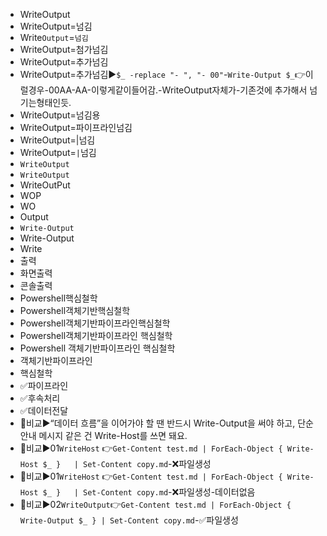 - WriteOutput
- WriteOutput=넘김
- Write`Output`=`넘김`
- WriteOutput=첨가넘김
- WriteOutput=추가넘김
- WriteOutput=추가넘김▶️`$_ -replace "- ", "- 00"`-`Write-Output $_`👉이럴경우-00AA-AA-이렇게같이들어감.-WriteOutput자체가-기존것에 추가해서 넘기는형태인듯.
- WriteOutput=넘김용
- WriteOutput=파이프라인넘김
- WriteOutput=|넘김
- WriteOutput=`|`넘김
- `WriteOutput`
- `WriteOutput`
- WriteOutPut
- WOP
- WO
- Output
- `Write-Output`
- Write-Output
- Write
- 출력
- 화면출력
- 콘솔출력
- Powershell핵심철학
- Powershell객체기반핵심철학
- Powershell객체기반파이프라인핵심철학
- Powershell객체기반파이프라인 핵심철학
- Powershell 객체기반파이프라인 핵심철학
- 객체기반파이프라인
- 핵심철학
- ✅파이프라인
- ✅후속처리
- ✅데이터전달
- 📌비교▶️“데이터 흐름”을 이어가야 할 땐 반드시 Write-Output을 써야 하고, 단순 안내 메시지 같은 건 Write-Host를 쓰면 돼요.
- 📌비교▶️01`WriteHost`  👉`Get-Content test.md | ForEach-Object { Write-Host $_ }   | Set-Content copy.md`-❌파일생성
- 📌비교▶️01`WriteHost`  👉`Get-Content test.md | ForEach-Object { Write-Host $_ }   | Set-Content copy.md`-❌파일생성-데이터없음
- 📌비교▶️02`WriteOutput`👉`Get-Content test.md | ForEach-Object { Write-Output $_ } | Set-Content copy.md`-✅파일생성